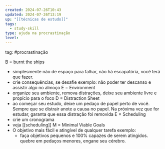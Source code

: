 ```yaml
---
created: 2024-07-26T10:43
updated: 2024-07-26T13:19
up: "[[técnicas de estudo]]"
tags:
  - study-skill
type: ajuda na procrastinação
level: 
---
```

tag: #procrastinação 

B = burnt the ships
- simplesmente não de espaço para falhar, não há escapatória, você terá que fazer.
- crie consequências, se desafie
	exemplo: 
	não poder ter descanso e assistir algo no almoço
E = Environment
- organize seu ambiente, remova distrações, deixe seu ambiente livre e propício para o foco
D = Distraction Sheet
- ao começar seu estudo, deixe um pedaço de papel perto de você. Sempre que se distrair anote a causa no papel. Na próxima vez que for estudar, garanta que essa distração foi removida
E = Scheduling
- crie um cronograma
- veja [[scheduling]]
M = Minimal Viable Goals
- O objetivo mais fácil e atingível de qualquer tarefa
	exemplo:
	- faça objetivos pequenos e 100% capazes de serem atingidos. quebre em pedaços menores, engane seu cérebro.